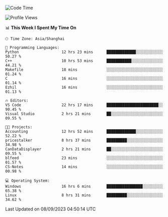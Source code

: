 <!--START_SECTION:waka-->
![Code Time](http://img.shields.io/badge/Code%20Time-1%2C238%20hrs%2012%20mins-blue)

![Profile Views](http://img.shields.io/badge/Profile%20Views-0-blue)

📊 **This Week I Spent My Time On** 

```text
🕑︎ Time Zone: Asia/Shanghai

💬 Programming Languages: 
Python                   12 hrs 23 mins      █████████████░░░░░░░░░░░░   50.27 % 
C++                      10 hrs 53 mins      ███████████░░░░░░░░░░░░░░   44.21 % 
Makefile                 18 mins             ░░░░░░░░░░░░░░░░░░░░░░░░░   01.24 % 
C                        16 mins             ░░░░░░░░░░░░░░░░░░░░░░░░░   01.14 % 
Ezhil                    16 mins             ░░░░░░░░░░░░░░░░░░░░░░░░░   01.13 % 

🔥 Editors: 
VS Code                  22 hrs 17 mins      ███████████████████████░░   90.45 % 
Visual Studio            2 hrs 21 mins       ██░░░░░░░░░░░░░░░░░░░░░░░   09.55 % 

🐱‍💻 Projects: 
Accounting               12 hrs 52 mins      █████████████░░░░░░░░░░░░   52.22 % 
pricestalker             8 hrs 37 mins       █████████░░░░░░░░░░░░░░░░   34.98 % 
CanDataDisplayer         2 hrs 21 mins       ██░░░░░░░░░░░░░░░░░░░░░░░   09.55 % 
blfeed                   23 mins             ░░░░░░░░░░░░░░░░░░░░░░░░░   01.57 % 
CS-Notes                 14 mins             ░░░░░░░░░░░░░░░░░░░░░░░░░   00.98 % 

💻 Operating System: 
Windows                  16 hrs 6 mins       ████████████████░░░░░░░░░   65.38 % 
Linux                    8 hrs 31 mins       █████████░░░░░░░░░░░░░░░░   34.62 % 
```


 Last Updated on 08/09/2023 04:50:14 UTC
<!--END_SECTION:waka-->